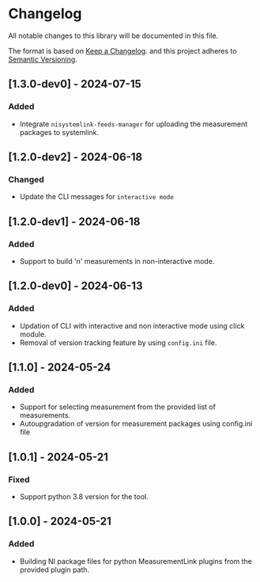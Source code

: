 # Changelog

All notable changes to this library will be documented in this file.

The format is based on [Keep a Changelog](http://keepachangelog.com/).
and this project adheres to [Semantic Versioning](https://semver.org/spec/v2.0.0.html).


## [1.3.0-dev0] - 2024-07-15

### Added

- Integrate `nisystemlink-feeds-manager` for uploading the measurement packages to systemlink.

## [1.2.0-dev2] - 2024-06-18

### Changed

- Update the CLI messages for `interactive mode`

## [1.2.0-dev1] - 2024-06-18

### Added

- Support to build 'n' measurements in non-interactive mode.

## [1.2.0-dev0] - 2024-06-13

### Added

- Updation of CLI with interactive and non interactive mode using click module.
- Removal of version tracking feature by using `config.ini` file.

## [1.1.0] - 2024-05-24

### Added

- Support for selecting measurement from the provided list of measurements.
- Autoupgradation of version for measurement packages using config.ini file

## [1.0.1] - 2024-05-21

### Fixed

- Support python 3.8 version for the tool.

## [1.0.0] - 2024-05-21

### Added

- Building NI package files for python MeasurementLink plugins from the provided plugin path.
